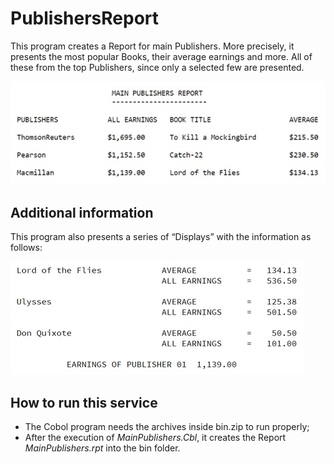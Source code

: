 # PublishersReport
This program creates a Report for main Publishers. More precisely, it presents the most popular Books, their average earnings and more. All of these from the top Publishers, since only a selected few are presented.

![screenshot](./Report-ScreenShot.jpg)
<br/>

## Additional information
This program also presents a series of “Displays” with the information as follows:

![screenshot](./Display-ScreenShot.jpg)
<br/>

## How to run this service
-  The Cobol program needs the archives inside bin.zip to run properly;
-  After the execution of _MainPublishers.Cbl_, it creates the Report _MainPublishers.rpt_ into the bin folder.
<br/>
